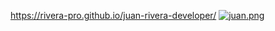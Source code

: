 https://rivera-pro.github.io/juan-rivera-developer/
[![juan.png](https://i.postimg.cc/nzMdZByV/juan.png)](https://postimg.cc/cgy7Bg1P)
